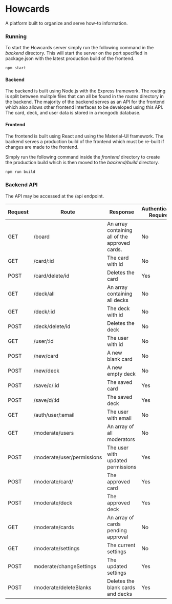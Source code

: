 # Howcards

A platform built to organize and serve how-to information.

### Running

To start the Howcards server simply run the following command in the *backend* directory. This will start the server on the port specified in package.json with the latest production build of the frontend.

```bash
npm start
```

#### Backend
The backend is built using Node.js with the Express framework. The routing is split between mulitple files that can all be found in the *routes* directory in the backend. The majority of the backend serves as an API for the frontend which also allows other frontend interfaces to be developed using this API. The card, deck, and user data is stored in a mongodb database.

#### Frontend
The frontend is built using React and using the Material-UI framework. The backend serves a production build of the frontend which must be re-built if changes are made to the frontend.

Simply run the following command inside the *frontend* directory to create the production build which is then moved to the *backend/build* directory.
```bash
npm run build
```


### Backend API

The API may be accessed at the /api endpoint.


| Request | Route | Response | Authentication Required |
| ----- | --- | --- | ------------------ |
| GET | /board | An array containing all of the approved cards. | No |
| GET | /card/:id | The card with id | No |
| POST | /card/delete/id | Deletes the card | Yes |
| GET | /deck/all | An array containing all decks | No |
| GET | /deck/:id | The deck with id | No |
| POST | /deck/delete/id | Deletes the deck | No |
| GET | /user/:id | The user with id | No |
| POST | /new/card | A new blank card| No |
| POST | /new/deck | A new empty deck | No |
| POST | /save/c/:id | The saved card | Yes |
| POST | /save/d/:id | The saved deck | Yes |
| GET | /auth/user/:email | The user with email | No |
| GET | /moderate/users | An array of all moderators | No |
| POST | /moderate/user/permissions | The user with updated permissions | Yes |
| POST | /moderate/card/ | The approved card | Yes |
| POST | /moderate/deck | The approved deck | Yes |
| GET | /moderate/cards | An array of cards pending approval | No |
| GET | /moderate/settings | The current settings | No |
| POST | moderate/changeSettings | The updated settings | Yes |
| POST | /moderate/deleteBlanks | Deletes the blank cards and decks | Yes |



